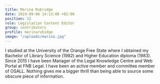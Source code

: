 ```yaml
---
title: Marina Rubridge
date: 2019-09-06 14:13:00 +02:00
position: 12
role: Legislation Content Editor
group: contributors
profile: marinarubidge
image: "/uploads/marina.jpg"
---
```


I studied at the University of the Orange Free State where I obtained my Bachelor of Library Science (1982) and Higher Education diploma (1983). Since 2015 I have been Manager of the Legal Knowledge Centre and Web Portal at FNB Legal. I have been an active member and committee member of OSALL. Nothing gives me a bigger thrill than being able to source some obscure piece of information.